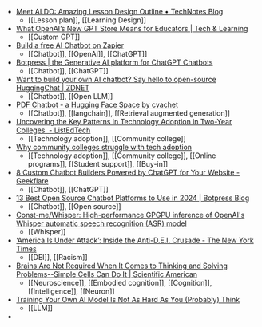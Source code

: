 - [Meet ALDO: Amazing Lesson Design Outline • TechNotes Blog](https://blog.tcea.org/meet-aldo-amazing-lesson-design-outline/)
	- [[Lesson plan]], [[Learning Design]]
- [What OpenAI’s New GPT Store Means for Educators | Tech & Learning](https://www.techlearning.com/news/what-openais-new-gpt-store-means-for-educators)
	- [[Custom GPT]]
- [Build a free AI Chatbot on Zapier](https://zapier.com/ai/chatbot)
	- [[Chatbot]], [[OpenAI]], [[ChatGPT]]
- [Botpress | the Generative AI platform for ChatGPT Chatbots](https://botpress.com/)
	- [[Chatbot]], [[ChatGPT]]
- [Want to build your own AI chatbot? Say hello to open-source HuggingChat | ZDNET](https://www.zdnet.com/article/want-to-build-your-own-ai-chatbot-meet-open-source-huggingchat/)
	- [[Chatbot]], [[Open LLM]]
- [PDF Chatbot - a Hugging Face Space by cvachet](https://huggingface.co/spaces/cvachet/pdf-chatbot)
	- [[Chatbot]], [[langchain]], [[Retrieval augmented generation]]
- [Uncovering the Key Patterns in Technology Adoption in Two-Year Colleges  - ListEdTech](https://listedtech.com/blog/key-patterns-in-technology-adoption/)
	- [[Technology adoption]], [[Community college]]
- [Why community colleges struggle with tech adoption](https://www.insidehighered.com/news/institutions/community-colleges/2024/01/10/why-community-colleges-struggle-tech-adoption)
	- [[Technology adoption]], [[Community college]], [[Online programs]], [[Student support]], [[Buy-in]]
- [8 Custom Chatbot Builders Powered by ChatGPT for Your Website - Geekflare](https://geekflare.com/custom-chatbot-builders/)
	- [[Chatbot]], [[ChatGPT]]
- [13 Best Open Source Chatbot Platforms to Use in 2024 | Botpress Blog](https://botpress.com/blog/open-source-chatbots)
	- [[Chatbot]], [[Open source]]
- [Const-me/Whisper: High-performance GPGPU inference of OpenAI's Whisper automatic speech recognition (ASR) model](https://github.com/Const-me/Whisper)
	- [[Whisper]]
- [‘America Is Under Attack’: Inside the Anti-D.E.I. Crusade - The New York Times](https://www.nytimes.com/interactive/2024/01/20/us/dei-woke-claremont-institute.html?unlocked_article_code=1.PU0.hLHV.v8PjIUpzstSq&smid=url-share)
	- [[DEI]], [[Racism]]
- [Brains Are Not Required When It Comes to Thinking and Solving Problems--Simple Cells Can Do It | Scientific American](https://www.scientificamerican.com/article/brains-are-not-required-when-it-comes-to-thinking-and-solving-problems-simple-cells-can-do-it/)
	- [[Neuroscience]], [[Embodied cognition]], [[Cognition]], [[Intelligence]], [[Neuron]]
- [Training Your Own AI Model Is Not As Hard As You (Probably) Think](https://www.builder.io/blog/train-ai)
	- [[LLM]]
-